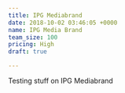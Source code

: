 ```yaml
---
title: IPG Mediabrand
date: 2018-10-02 03:46:05 +0000
name: IPG Media Brand
team_size: 100
pricing: High
draft: true

---
```

Testing stuff on IPG Mediabrand